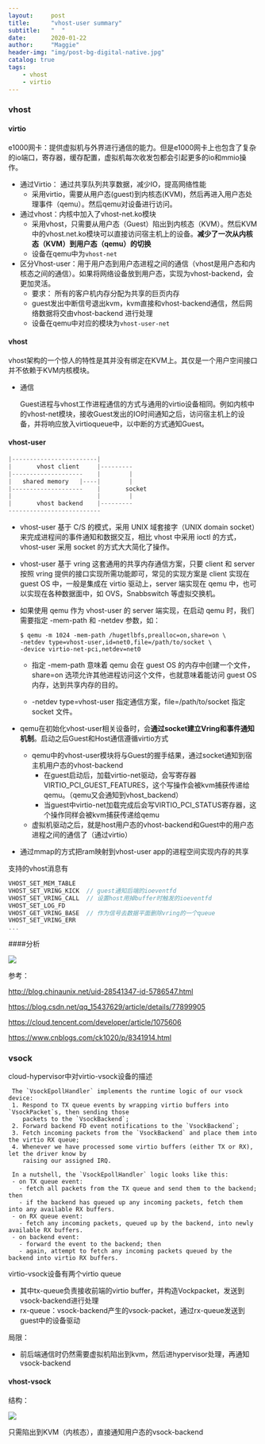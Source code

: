 ```yaml
---
layout:     post
title:      "vhost-user summary"
subtitle:   "  "
date:       2020-01-22
author:     "Maggie"
header-img: "img/post-bg-digital-native.jpg"
catalog: true
tags:
    - vhost
    - virtio
---
```




### vhost

#### virtio
e1000网卡：提供虚拟机与外界进行通信的能力。但是e1000网卡上也包含了复杂的io端口，寄存器，缓存配置，虚拟机每次收发包都会引起更多的io和mmio操作。

* 通过Virtio： 通过共享队列共享数据，减少IO，提高网络性能
	* 采用virtio，需要从用户态(guest)到内核态(KVM)，然后再进入用户态处理事件（qemu）。然后qemu对设备进行访问。
* 通过vhost：内核中加入了vhost-net.ko模块
	* 采用vhost，只需要从用户态（Guest）陷出到内核态（KVM）。然后KVM中的vhost.net.ko模块可以直接访问宿主机上的设备。**减少了一次从内核态（KVM）到用户态（qemu）的切换**
	* 设备在qemu中为`vhost-net`
* 区分Vhost-user：用于用户态到用户态进程之间的通信（vhost是用户态和内核态之间的通信）。如果将网络设备放到用户态，实现为vhost-backend，会更加灵活。
	* 要求： 所有的客户机内存分配为共享的巨页内存
	* guest发出中断信号退出kvm，kvm直接和vhost-backend通信，然后网络数据将交由vhost-backend 进行处理
	* 设备在qemu中对应的模块为`vhost-user-net`



#### vhost

vhost架构的一个惊人的特性是其并没有绑定在KVM上。其仅是一个用户空间接口并不依赖于KVM内核模块。

* 通信

  Guest进程与vhost工作进程通信的方式与通用的virtio设备相同。例如内核中的vhost-net模块，接收Guest发出的IO时间通知之后，访问宿主机上的设备，并将响应放入virtioqueue中，以中断的方式通知Guest。



#### vhost-user

```powershell
|------------------------|
|	    vhost client	 |---------
|--------------------	 |		  |
|	shared memory	|----|		  |
|-------------------- 	 |		 socket
|						 |		  |
|		vhost backend    |---------
--------------------------
```



* vhost-user 基于 C/S 的模式，采用 UNIX 域套接字（UNIX domain socket）来完成进程间的事件通知和数据交互，相比 vhost 中采用 ioctl 的方式，vhost-user 采用 socket 的方式大大简化了操作。

* vhost-user 基于 vring 这套通用的共享内存通信方案，只要 client 和 server 按照 vring 提供的接口实现所需功能即可，常见的实现方案是 client 实现在 guest OS 中，一般是集成在 virtio 驱动上，server 端实现在 qemu 中，也可以实现在各种数据面中，如 OVS，Snabbswitch 等虚拟交换机。

* 如果使用 qemu 作为 vhost-user 的 server 端实现，在启动 qemu 时，我们需要指定 -mem-path 和 -netdev 参数，如：

  ```shell
  $ qemu -m 1024 -mem-path /hugetlbfs,prealloc=on,share=on \
  -netdev type=vhost-user,id=net0,file=/path/to/socket \
  -device virtio-net-pci,netdev=net0
  ```

  * 指定 -mem-path 意味着 qemu 会在 guest OS 的内存中创建一个文件，share=on 选项允许其他进程访问这个文件，也就意味着能访问 guest OS 内存，达到共享内存的目的。

  * -netdev type=vhost-user 指定通信方案，file=/path/to/socket 指定 socket 文件。

* qemu在初始化vhost-user相关设备时，会**通过socket建立Vring和事件通知机制**。启动之后Guest和Host通信遵循virtio方式
  * qemu中的vhost-user模块将与Guest的握手结果，通过socket通知到宿主机用户态的vhost-backend
    * 在guest启动后，加载virtio-net驱动，会写寄存器VIRTIO_PCI_GUEST_FEATURES，这个写操作会被kvm捕获传递给qemu。（qemu又会通知到vhost_backend）
    *  当guest中virtio-net加载完成后会写VIRTIO_PCI_STATUS寄存器，这个操作同样会被kvm捕获传递给qemu
  * 虚拟机驱动之后，就是host用户态的vhost-backend和Guest中的用户态进程之间的通信了（通过virtio）

* 通过mmap的方式把ram映射到vhost-user app的进程空间实现内存的共享





支持的vhost消息有

```rust
VHOST_SET_MEM_TABLE
VHOST_SET_VRING_KICK  // guest通知后端的ioeventfd
VHOST_SET_VRING_CALL  // 设置host用掉buffer时触发的ioeventfd
VHOST_SET_LOG_FD
VHOST_GET_VRING_BASE  // 作为信号去数据平面删除vring的一个queue
VHOST_SET_VRING_ERR
...
```




####分析

![](/img/in_post/post-vhost-user.bmp)





参考：

http://blog.chinaunix.net/uid-28541347-id-5786547.html

https://blog.csdn.net/qq_15437629/article/details/77899905

https://cloud.tencent.com/developer/article/1075606

https://www.cnblogs.com/ck1020/p/8341914.html





### vsock

cloud-hypervisor中对virtio-vsock设备的描述



```
 The `VsockEpollHandler` implements the runtime logic of our vsock device:
 1. Respond to TX queue events by wrapping virtio buffers into `VsockPacket`s, then sending those
    packets to the `VsockBackend`;
 2. Forward backend FD event notifications to the `VsockBackend`;
 3. Fetch incoming packets from the `VsockBackend` and place them into the virtio RX queue;
 4. Whenever we have processed some virtio buffers (either TX or RX), let the driver know by
    raising our assigned IRQ.

 In a nutshell, the `VsockEpollHandler` logic looks like this:
 - on TX queue event:
   - fetch all packets from the TX queue and send them to the backend; then
   - if the backend has queued up any incoming packets, fetch them into any available RX buffers.
 - on RX queue event:
   - fetch any incoming packets, queued up by the backend, into newly available RX buffers.
 - on backend event:
   - forward the event to the backend; then
   - again, attempt to fetch any incoming packets queued by the backend into virtio RX buffers.

```



virtio-vsock设备有两个virtio queue

* 其中tx-queue负责接收前端的virtio buffer，并构造Vockpacket，发送到vsock-backend进行处理
* rx-queue：vsock-backend产生的vsock-packet，通过rx-queue发送到guest中的设备驱动

局限：

* 前后端通信时仍然需要虚拟机陷出到kvm，然后进hypervisor处理，再通知vsock-backend







#### vhost-vsock

结构：

![](/img/in_post/post-vhost-vsock.bmp)

只需陷出到KVM（内核态），直接通知用户态的vsock-backend



































